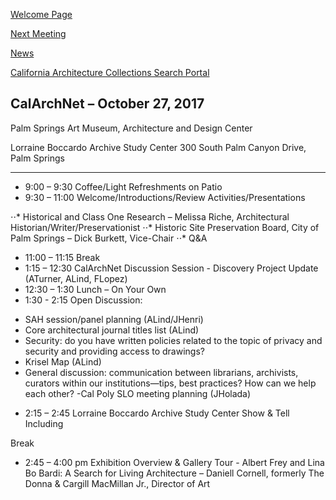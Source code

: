 [Welcome Page](https://aclind.github.io/CalArchNet)

[Next Meeting](https://aclind.github.io/CalArchNet/nextmeeting)

[News](https://aclind.github.io/CalArchNet/news)

[California Architecture Collections Search Portal](https://aclind.github.io/CalArchNet/portal)


## CalArchNet – October 27, 2017

Palm Springs Art Museum, Architecture and Design Center

Lorraine Boccardo Archive Study Center
300 South Palm Canyon Drive, Palm Springs

****************************************************************************************************
* 9:00 – 9:30 Coffee/Light Refreshments on Patio
* 9:30 – 11:00 Welcome/Introductions/Review Activities/Presentations

⋅⋅* Historical and Class One Research – Melissa Riche, Architectural Historian/Writer/Preservationist
⋅⋅* Historic Site Preservation Board, City of Palm Springs – Dick Burkett, Vice-Chair
⋅⋅* Q&A

* 11:00 – 11:15 Break
* 1:15 – 12:30 CalArchNet Discussion Session - Discovery Project Update (ATurner, ALind, FLopez)
* 12:30 – 1:30 Lunch – On Your Own
* 1:30 - 2:15 Open Discussion:
- SAH session/panel planning (ALind/JHenri)
- Core architectural journal titles list (ALind)
- Security: do you have written policies related to the topic of privacy and security and providing access to drawings?
- Krisel Map (ALind)
- General discussion: communication between librarians, archivists, curators within our
institutions—tips, best practices? How can we help each other?
-Cal Poly SLO meeting planning (JHolada)

* 2:15 – 2:45 Lorraine Boccardo Archive Study Center Show & Tell Including

Break

* 2:45 – 4:00 pm Exhibition Overview & Gallery Tour - Albert Frey and Lina Bo Bardi: A Search for Living Architecture – Daniell Cornell, formerly The Donna & Cargill MacMillan Jr., Director of Art
